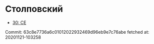 # Столповский
- [30: CE](30.md)

Commit: 63c8e7736a6c01012022932469d96eb9e7c76abe
 fetched at: 20201121-103258
